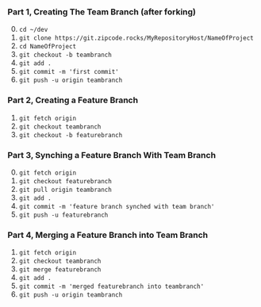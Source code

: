 ### Part 1, Creating The Team Branch (after forking)
0. `cd ~/dev`
1. `git clone https://git.zipcode.rocks/MyRepositoryHost/NameOfProject`
2. `cd NameOfProject`
3. `git checkout -b teambranch`
4. `git add .`
5. `git commit -m 'first commit'`
6. `git push -u origin teambranch`


### Part 2, Creating a Feature Branch
1. `git fetch origin`
2. `git checkout teambranch`
3. `git checkout -b featurebranch`


### Part 3, Synching a Feature Branch With Team Branch
0. `git fetch origin`
1. `git checkout featurebranch`
2. `git pull origin teambranch`
3. `git add .`
4. `git commit -m 'feature branch synched with team branch'`
5. `git push -u featurebranch`


### Part 4, Merging a Feature Branch into Team Branch
1. `git fetch origin`
4. `git checkout teambranch`
5. `git merge featurebranch`
6. `git add .`
7. `git commit -m 'merged featurebranch into teambranch'`
8. `git push -u origin teambranch`
